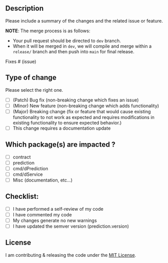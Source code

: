 <!-- Be sure that your work is based off `dev` branch. -->

## Description

Please include a summary of the changes and the related issue or feature.

**NOTE**: The merge process is as follows:
- Your pull request should be directed to `dev` branch. 
- When it will be merged in `dev`, we will compile and merge within a `release/` branch and then push into `main` for final release.

Fixes # (issue)

## Type of change

Please select the right one.

- [ ] (Patch) Bug fix (non-breaking change which fixes an issue)
- [ ] (Minor) New feature (non-breaking change which adds functionality)
- [ ] (Major) Breaking change (fix or feature that would cause existing functionality to not work as expected and requires modifications in existing functionality to ensure expected behavior.)
- [ ] This change requires a documentation update

## Which package(s) are impacted ?

  - [ ] contract
  - [ ] prediction
  - [ ] cmd/dPrediction
  - [ ] cmd/dService
  - [ ] Misc (documentation, etc...)

## Checklist:

- [ ] I have performed a self-review of my code
- [ ] I have commented my code
- [ ] My changes generate no new warnings
- [ ] I have updated the semver version (prediction.version)

## License

I am contributing & releasing the code under the [MIT License](https://raw.githubusercontent.com/SixofClubsss/dPrediction/main/LICENSE).